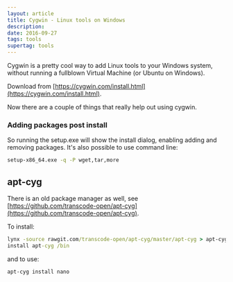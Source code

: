 ```yaml
---
layout: article
title: Cygwin - Linux tools on Windows
description:
date: 2016-09-27
tags: tools
supertag: tools
---
```


Cygwin is a pretty cool way to add Linux tools to your Windows system, without running a fullblown Virtual Machine (or Ubuntu on Windows).

Download from [https://cygwin.com/install.html](https://cygwin.com/install.html).

Now there are a couple of things that really help out using cygwin.

### Adding packages post install

So running the setup.exe will show the install dialog, enabling adding and removing packages. It's also possible to use command line:

```cmd
setup-x86_64.exe -q -P wget,tar,more
```

## apt-cyg

There is an old package manager as well, see [https://github.com/transcode-open/apt-cyg](https://github.com/transcode-open/apt-cyg).

To install:

```cmd
lynx -source rawgit.com/transcode-open/apt-cyg/master/apt-cyg > apt-cyg
install apt-cyg /bin
```

and to use:

```cmd
apt-cyg install nano
```
